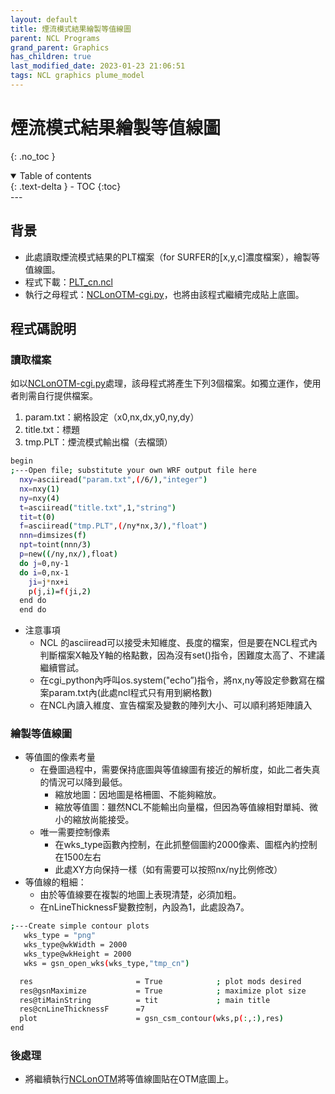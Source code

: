 ```yaml
---
layout: default
title: 煙流模式結果繪製等值線圖
parent: NCL Programs
grand_parent: Graphics
has_children: true
last_modified_date: 2023-01-23 21:06:51
tags: NCL graphics plume_model
---
```


# 煙流模式結果繪製等值線圖
{: .no_toc }

<details open markdown="block">
  <summary>
    Table of contents
  </summary>
  {: .text-delta }
- TOC
{:toc}
</details>
---

## 背景

- 此處讀取煙流模式結果的PLT檔案（for SURFER的[x,y,c]濃度檔案），繪製等值線圖。
- 程式下載：[PLT_cn.ncl](https://github.com/sinotec2/Focus-on-Air-Quality/blob/main/utilities/Graphics/CaaS/PLT_cn.ncl)
- 執行之母程式：[NCLonOTM-cgi.py](../CaaS/NCLonOTM-cgi.md)，也將由該程式繼續完成貼上底圖。

## 程式碼說明

### 讀取檔案

如以[NCLonOTM-cgi.py](../CaaS/NCLonOTM-cgi.md)處理，該母程式將產生下列3個檔案。如獨立運作，使用者則需自行提供檔案。

1. param.txt：網格設定（x0,nx,dx,y0,ny,dy）
2. title.txt：標題
3. tmp.PLT：煙流模式輸出檔（去檔頭）

```bash
begin
;---Open file; substitute your own WRF output file here
  nxy=asciiread("param.txt",(/6/),"integer")
  nx=nxy(1)
  ny=nxy(4)
  t=asciiread("title.txt",1,"string")
  tit=t(0)
  f=asciiread("tmp.PLT",(/ny*nx,3/),"float")
  nnn=dimsizes(f)
  npt=toint(nnn/3)
  p=new((/ny,nx/),float)
  do j=0,ny-1
  do i=0,nx-1
    ji=j*nx+i
    p(j,i)=f(ji,2)
  end do
  end do
```

- 注意事項
  - NCL 的asciiread可以接受未知維度、長度的檔案，但是要在NCL程式內判斷檔案X軸及Y軸的格點數，因為沒有set()指令，困難度太高了、不建議繼續嘗試。
  - 在cgi_python內呼叫os.system("echo”)指令，將nx,ny等設定參數寫在檔案param.txt內(此處ncl程式只有用到網格數)
  - 在NCL內讀入維度、宣告檔案及變數的陣列大小、可以順利將矩陣讀入

### 繪製等值線圖

- 等值圖的像素考量
  - 在疊圖過程中，需要保持底圖與等值線圖有接近的解析度，如此二者失真的情況可以降到最低。
    - 縮放地圖：因地圖是格柵圖、不能夠縮放。
    - 縮放等值圖：雖然NCL不能輸出向量檔，但因為等值線相對單純、微小的縮放尚能接受。
  - 唯一需要控制像素
    - 在wks_type函數內控制，在此抓整個圖約2000像素、圖框內約控制在1500左右
    - 此處XY方向保持一樣（如有需要可以按照nx/ny比例修改）
- 等值線的粗細：
  - 由於等值線要在複製的地圖上表現清楚，必須加粗。
  - 在nLineThicknessF變數控制，內設為1，此處設為7。

```bash
;---Create simple contour plots  
   wks_type = "png"
   wks_type@wkWidth = 2000
   wks_type@wkHeight = 2000
   wks = gsn_open_wks(wks_type,"tmp_cn")

  res                       = True            ; plot mods desired
  res@gsnMaximize           = True            ; maximize plot size
  res@tiMainString          = tit             ; main title
  res@cnLineThicknessF      =7
  plot                      = gsn_csm_contour(wks,p(:,:),res)
end
```

### 後處理

- 將繼續執行[NCLonOTM](NCLonOTM.md)將等值線圖貼在OTM底圖上。
